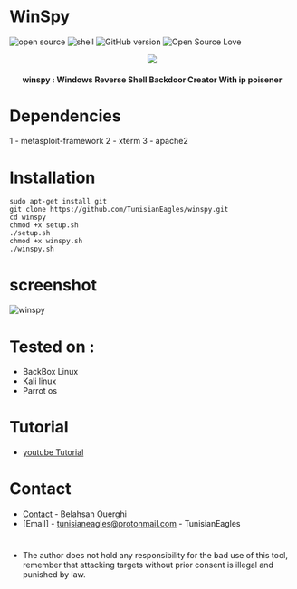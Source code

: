 # WinSpy
![open source](https://badges.frapsoft.com/os/v1/open-source.svg?v=102)
![shell](https://img.shields.io/badge/Shell-2.1-green.svg)
![GitHub version](https://img.shields.io/badge/winspy-1.0-orange.svg)
![Open Source Love](https://badges.frapsoft.com/os/mit/mit.svg?v=102)
<p align="center"><img src="https://raw.githubusercontent.com/TunisianEagles/winspy/master/screenshot/win.png"></p>
<h4 align="center">
winspy : Windows Reverse Shell Backdoor Creator With ip poisener
 </h4>
 
# Dependencies
1 - metasploit-framework
2 - xterm
3 - apache2
# Installation
```
sudo apt-get install git
git clone https://github.com/TunisianEagles/winspy.git
cd winspy
chmod +x setup.sh
./setup.sh
chmod +x winspy.sh
./winspy.sh
```
# screenshot

![winspy](https://raw.githubusercontent.com/TunisianEagles/winspy/master/screenshot/wins.png)

# Tested on :
* BackBox Linux
* Kali linux
* Parrot os
# Tutorial
* [youtube Tutorial](https://www.youtube.com/watch?v=F4mhLjrjdtc&feature=youtu.be)
# Contact
* [Contact](https://www.facebook.com/ouerghi.belahsan) - Belahsan Ouerghi
* [Email] - tunisianeagles@protonmail.com - TunisianEagles
#
* The author does not hold any responsibility for the bad use of this tool, remember that attacking targets without prior consent is illegal and punished by law.
